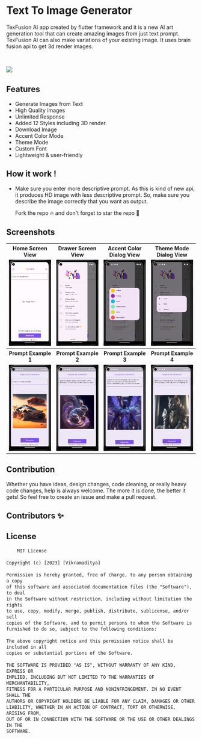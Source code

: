 # Text To Image Generator

TexFusion AI app created by flutter framework and it is a new AI art generation tool that can create amazing images from just text prompt. TexFusion AI can also make variations of your existing image. It uses brain fusion api to get 3d render images.

<Br>
<p align="left">
<a href="https://github.com/VikramadityaDev/text_to_image_gen/releases/download/v1.0.5/app-armeabi-v7a-release.apk"><img src="https://img.shields.io/github/downloads/VikramadityaDev/text_to_image_gen/total?color=g&label=Downloads&logo=android&logoColor=white&style=for-the-badge"></a>
</p>

## Features
- Generate Images from Text
- High Quality images
- Unlimited Response
- Added 12 Styles including 3D render.
- Download Image
- Accent Color Mode
- Theme Mode
- Custom Font
- Lightweight & user-friendly

## How it work !
- Make sure you enter more descriptive prompt. As this is kind of new api, it produces HD image with less descriptive prompt. So, make sure you describe the image correctly that you want as output.

    Fork the repo 🔥 and don't forget to star the repo 🌟

## Screenshots
<Table>
    <tr>                   
        <th>Home Screen View</th>
        <th>Drawer Screen View</th>
        <th>Accent Color Dialog View</th>
        <th>Theme Mode Dialog View</th>
    </tr>
    <tr>
        <td><img src="screenshots/Screenshot 8.png" width=300/></td>
        <td><img src="screenshots/Screenshot 5.png" width=300/></td>
        <td><img src="screenshots/Screenshot 6.png" width=300/></td>
        <td><img src="screenshots/Screenshot 7.png" width=300/></td>
    </tr>
    <tr>                   
        <th>Prompt Example 1</th>
        <th>Prompt Example 2</th>
        <th>Prompt Example 3</th>
        <th>Prompt Example 4</th>
    </tr>
    <tr>
        <td><img src="screenshots/Screenshot 1.png" width=300/></td>
        <td><img src="screenshots/Screenshot 2.png" width=300/></td>
        <td><img src="screenshots/Screenshot 3.png" width=300/></td>
        <td><img src="screenshots/Screenshot 4.png" width=300/></td>
    </tr>
</Table>

## Contribution
Whether you have ideas, design changes, code cleaning, or really heavy code changes, help is always welcome. The more it is done, the better it gets! So feel free to create an issue and make a pull request.

## Contributors ✨

<!-- ALL-CONTRIBUTORS-LIST:START -->
<!-- prettier-ignore-start -->
<!-- markdownlint-disable -->

<!-- markdownlint-restore -->
<!-- prettier-ignore-end -->

<!-- ALL-CONTRIBUTORS-LIST:END -->
    
## License
```
    MIT License

Copyright (c) [2023] [Vikramaditya]

Permission is hereby granted, free of charge, to any person obtaining a copy
of this software and associated documentation files (the "Software"), to deal
in the Software without restriction, including without limitation the rights
to use, copy, modify, merge, publish, distribute, sublicense, and/or sell
copies of the Software, and to permit persons to whom the Software is
furnished to do so, subject to the following conditions:

The above copyright notice and this permission notice shall be included in all
copies or substantial portions of the Software.

THE SOFTWARE IS PROVIDED "AS IS", WITHOUT WARRANTY OF ANY KIND, EXPRESS OR
IMPLIED, INCLUDING BUT NOT LIMITED TO THE WARRANTIES OF MERCHANTABILITY,
FITNESS FOR A PARTICULAR PURPOSE AND NONINFRINGEMENT. IN NO EVENT SHALL THE
AUTHORS OR COPYRIGHT HOLDERS BE LIABLE FOR ANY CLAIM, DAMAGES OR OTHER
LIABILITY, WHETHER IN AN ACTION OF CONTRACT, TORT OR OTHERWISE, ARISING FROM,
OUT OF OR IN CONNECTION WITH THE SOFTWARE OR THE USE OR OTHER DEALINGS IN THE
SOFTWARE.
```
